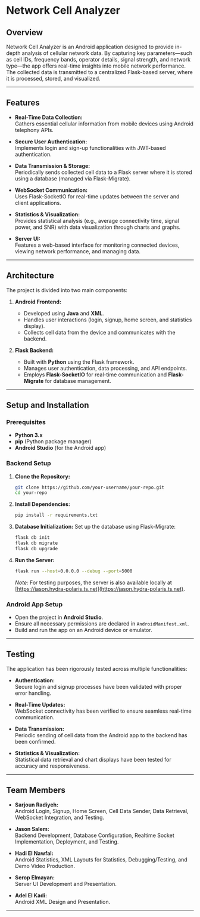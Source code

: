 # Network Cell Analyzer

## Overview

Network Cell Analyzer is an Android application designed to provide in-depth analysis of cellular network data. By capturing key parameters—such as cell IDs, frequency bands, operator details, signal strength, and network type—the app offers real-time insights into mobile network performance. The collected data is transmitted to a centralized Flask-based server, where it is processed, stored, and visualized.

---

## Features

- **Real-Time Data Collection:**  
  Gathers essential cellular information from mobile devices using Android telephony APIs.

- **Secure User Authentication:**  
  Implements login and sign-up functionalities with JWT-based authentication.

- **Data Transmission & Storage:**  
  Periodically sends collected cell data to a Flask server where it is stored using a database (managed via Flask-Migrate).

- **WebSocket Communication:**  
  Uses Flask-SocketIO for real-time updates between the server and client applications.

- **Statistics & Visualization:**  
  Provides statistical analysis (e.g., average connectivity time, signal power, and SNR) with data visualization through charts and graphs.

- **Server UI:**  
  Features a web-based interface for monitoring connected devices, viewing network performance, and managing data.

---

## Architecture

The project is divided into two main components:

1. **Android Frontend:**  
   - Developed using **Java** and **XML**.  
   - Handles user interactions (login, signup, home screen, and statistics display).  
   - Collects cell data from the device and communicates with the backend.

2. **Flask Backend:**  
   - Built with **Python** using the Flask framework.  
   - Manages user authentication, data processing, and API endpoints.  
   - Employs **Flask-SocketIO** for real-time communication and **Flask-Migrate** for database management.

---

## Setup and Installation

### Prerequisites

- **Python 3.x**
- **pip** (Python package manager)
- **Android Studio** (for the Android app)

### Backend Setup

1. **Clone the Repository:**
   ```bash
   git clone https://github.com/your-username/your-repo.git
   cd your-repo
   ```

2. **Install Dependencies:**
   ```bash
   pip install -r requirements.txt
   ```

3. **Database Initialization:**
   Set up the database using Flask-Migrate:
   ```bash
   flask db init
   flask db migrate
   flask db upgrade
   ```

4. **Run the Server:**
   ```bash
   flask run --host=0.0.0.0 --debug --port=5000
   ```
   *Note:* For testing purposes, the server is also available locally at [https://jason.hydra-polaris.ts.net](https://jason.hydra-polaris.ts.net).

### Android App Setup

- Open the project in **Android Studio**.
- Ensure all necessary permissions are declared in `AndroidManifest.xml`.
- Build and run the app on an Android device or emulator.

---

## Testing

The application has been rigorously tested across multiple functionalities:

- **Authentication:**  
  Secure login and signup processes have been validated with proper error handling.
  
- **Real-Time Updates:**  
  WebSocket connectivity has been verified to ensure seamless real-time communication.
  
- **Data Transmission:**  
  Periodic sending of cell data from the Android app to the backend has been confirmed.
  
- **Statistics & Visualization:**  
  Statistical data retrieval and chart displays have been tested for accuracy and responsiveness.

---

## Team Members

- **Sarjoun Radiyeh:**  
  Android Login, Signup, Home Screen, Cell Data Sender, Data Retrieval, WebSocket Integration, and Testing.

- **Jason Salem:**  
  Backend Development, Database Configuration, Realtime Socket Implementation, Deployment, and Testing.
  
- **Hadi El Nawfal:**  
  Android Statistics, XML Layouts for Statistics, Debugging/Testing, and Demo Video Production.
  
- **Serop Elmayan:**  
  Server UI Development and Presentation.
  
- **Adel El Kadi:**  
  Android XML Design and Presentation.

---

